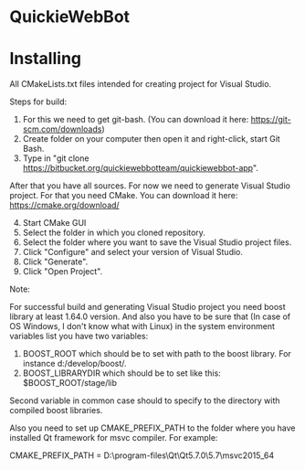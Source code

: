 # QuickieWebBot
# Installing

All CMakeLists.txt files intended for creating project for Visual Studio.

Steps for build:

1. For this we need to get git-bash. (You can download it here: https://git-scm.com/downloads)
2. Create folder on your computer then open it and right-click, start Git Bash.
3. Type in "git clone https://bitbucket.org/quickiewebbotteam/quickiewebbot-app".

After that you have all sources. For now we need to generate Visual Studio project.
For that you need CMake. You can download it here: https://cmake.org/download/

4. Start CMake GUI
5. Select the folder in which you cloned repository.
6. Select the folder where you want to save the Visual Studio project files.
7. Click "Configure" and select your version of Visual Studio.
8. Click "Generate".
9. Click "Open Project".

Note:

For successful build and generating Visual Studio project you need boost library at least 1.64.0 version.
And also you have to be sure that (In case of OS Windows, I don't know what with Linux) 
in the system environment variables list you have two variables:

1. BOOST_ROOT which should be to set with path to the boost library. For instance d:/develop/boost/.
2. BOOST_LIBRARYDIR which should be to set like this: $BOOST_ROOT/stage/lib

Second variable in common case should to specify to the directory with compiled boost libraries.

Also you need to set up CMAKE_PREFIX_PATH to the folder where you have installed Qt framework for msvc compiler.
For example:

CMAKE_PREFIX_PATH = D:\program-files\Qt\Qt5.7.0\5.7\msvc2015_64
